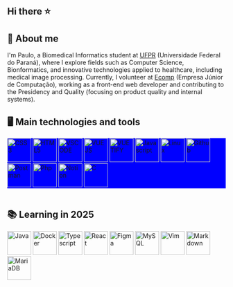 ## Hi there ⭐


## 💬 About me
I'm Paulo, a Biomedical Informatics student at [UFPR](https://ufpr.br/) (Universidade Federal do Paraná), where I explore fields such as Computer Science, Bionformatics, and innovative technologies applied to healthcare, including medical image processing. Currently, I volunteer at [Ecomp](https://ecomp.co/) (Empresa Júnior de Computação), working as a front-end web developer and contributing to the Presidency and Quality (focusing on product quality and internal systems).

<!--
**PauloJankosz/PauloJankosz** is a ✨ _special_ ✨ repository because its `README.md` (this file) appears on your GitHub profile.

Here are some ideas to get you started:

- 🔭 I’m currently working on ...
- 🌱 I’m currently learning ...
- 👯 I’m looking to collaborate on ...
- 🤔 I’m looking for help with ...
- 💬 Ask me about ...
- 📫 How to reach me: ...
- 😄 Pronouns: ...
- ⚡ Fun fact: ...
-->

## 🖥️ Main technologies and tools
<div style="display: inline-block; background-color: blue ">
  <img src="https://cdn.jsdelivr.net/gh/devicons/devicon@latest/icons/css3/css3-original.svg" alt="CSS3" width="55" height="55" />
  <img src="https://cdn.jsdelivr.net/gh/devicons/devicon@latest/icons/html5/html5-original.svg" alt="HTML5" width="55" height="55" />
  <img src="https://cdn.jsdelivr.net/gh/devicons/devicon@latest/icons/vscode/vscode-original.svg" alt="VSCODE" width="55" height="55"/>
  <img src="https://cdn.jsdelivr.net/gh/devicons/devicon@latest/icons/vuejs/vuejs-original-wordmark.svg" alt="VUEJS" width="55" height="55"/>
  <img src="https://cdn.jsdelivr.net/gh/devicons/devicon@latest/icons/vuetify/vuetify-original.svg" alt="VUETIFY" width="55" height="55"/>
  <img src="https://cdn.jsdelivr.net/gh/devicons/devicon@latest/icons/javascript/javascript-original.svg" alt="Javascript" width="55" height="55"/>
  <img src="https://cdn.jsdelivr.net/gh/devicons/devicon@latest/icons/linux/linux-original.svg" alt="Linux" width="55" height="55"/>
  <img src="https://cdn.jsdelivr.net/gh/devicons/devicon@latest/icons/github/github-original.svg" alt="Github" width="55" height="55"/>
  <img src="https://cdn.jsdelivr.net/gh/devicons/devicon@latest/icons/postman/postman-original.svg" alt="Postman" width="55" height="55"/>
  <img src="https://cdn.jsdelivr.net/gh/devicons/devicon@latest/icons/php/php-original.svg" alt="Php" width="55" height="55"/>
  <img src="https://cdn.jsdelivr.net/gh/devicons/devicon@latest/icons/notion/notion-original.svg" alt="Notion" width="55" height="55"/>
  <img src="https://cdn.jsdelivr.net/gh/devicons/devicon@latest/icons/c/c-original.svg" alt="C" width="55" height="55"/>
</div>
<br>
<br>

## 📚 Learning in 2025
<div style="display: inline-block">
  <img src="https://cdn.jsdelivr.net/gh/devicons/devicon@latest/icons/java/java-original.svg" alt="Java" width="55" height="55"/>
  <img src="https://cdn.jsdelivr.net/gh/devicons/devicon@latest/icons/docker/docker-original-wordmark.svg" alt="Docker" width="55" height="55"/>
  <img src="https://cdn.jsdelivr.net/gh/devicons/devicon@latest/icons/typescript/typescript-original.svg" alt="Typescript" width="55" height="55"/>
  <img src="https://cdn.jsdelivr.net/gh/devicons/devicon@latest/icons/react/react-original-wordmark.svg" alt="React" width="55" height="55"/>
  <img src="https://cdn.jsdelivr.net/gh/devicons/devicon@latest/icons/figma/figma-original.svg" alt="Figma" width="55" height="55"/>
  <img src="https://cdn.jsdelivr.net/gh/devicons/devicon@latest/icons/mysql/mysql-original-wordmark.svg" alt="MySQL" width="55" height="55"/>
  <img src="https://cdn.jsdelivr.net/gh/devicons/devicon@latest/icons/vim/vim-original.svg" alt="Vim" width="55" height="55"/>
  <img src="https://cdn.jsdelivr.net/gh/devicons/devicon@latest/icons/markdown/markdown-original.svg" alt="Markdown" width="55" height="55"/>
  <img src="https://cdn.jsdelivr.net/gh/devicons/devicon@latest/icons/mariadb/mariadb-original-wordmark.svg" alt="MariaDB" width="55" height="55"/>
</div
<br>

